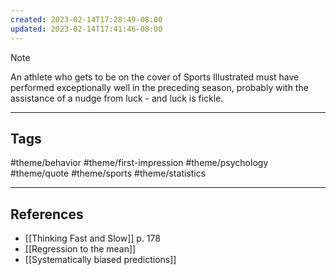 ```yaml
---
created: 2023-02-14T17:28:49-08:00
updated: 2023-02-14T17:41:46-08:00
---
```


> [!NOTE]
> 
An athlete who gets to be on the cover of Sports Illustrated must have performed exceptionally well in the preceding season, probably with the assistance of a nudge from luck - and luck is fickle.

---
## Tags
#theme/behavior #theme/first-impression #theme/psychology #theme/quote #theme/sports #theme/statistics 

---
## References
- [[Thinking Fast and Slow]] p. 178
- [[Regression to the mean]]
- [[Systematically biased predictions]]